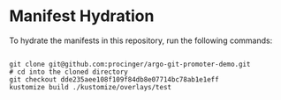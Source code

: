 
# Manifest Hydration

To hydrate the manifests in this repository, run the following commands:

```shell

git clone git@github.com:procinger/argo-git-promoter-demo.git
# cd into the cloned directory
git checkout dde235aee108f109f84db8e07714bc78ab1e1eff
kustomize build ./kustomize/overlays/test
```